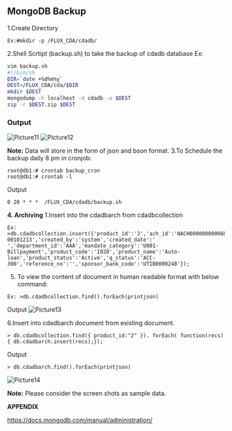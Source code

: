 ## MongoDB Backup 
1.Create Directory
```console
Ex:#mkdir -p /FLUX_CDA/cdadb/
```
2.Shell Scrtipt (backup.sh) to take the backup of cdadb database
Ex:
```sh
vim backup.sh 
#!/bin/sh
DIR=`date +%d%m%y` 
DEST=/FLUX_CDA/cda/$DIR 
mkdir $DEST
mongodump -h localhost -d cdadb -o $DEST 
zip -r $DEST.zip $DEST
```
### Output
![Picture11](https://storage.googleapis.com/slt12/Picture11.png)
![Picture12](https://storage.googleapis.com/slt12/Picture12.png)

**Note:** Data will store in the form of json and bson format.
3.To Schedule the backup daily 8 pm in cronjob: 
```console
root@db1:# crontab backup_cron
root@db1:# crontab -l
```
Output
```console
0 20 * * *	/FLUX_CDA/cdadb/backup.sh
```
**4. Archiving**
1.Insert into the cdadbarch from cdadbcollection
```console
Ex: >db.cdadbcollection.insert({'product_id':'2','ach_id':'NACH00000000006006','corporate_acc_no':'1 00101213','created_by':'system','created_date':' ','department_id':'AAA','mandate_category':'U001-Billpayment','product_code':'1020','product_name':'Auto-loan','product_status':'Active','q_status':'ACC-300','reference_no':'','sponsor_bank_code':'UTIB0000248'});
```
5. To view the content of document in human readable format with below command:
```console
Ex: >db.cdadbcollection.find().forEach(printjson)
```
Output
![Picture13](https://storage.googleapis.com/slt12/Picture13.png)

6.Insert into cdadbarch document from existing document.
```console
> db.cdadbcollection.find({ product_id:"2" }). forEach( function(recs) 
{ db.cdadbarch.insert(recs);});
```

Output
```console
> db.cdadbarch.find().forEach(printjson)
```
![Picture14](https://storage.googleapis.com/slt12/Picture14.png)

**Note:** Please consider the screen shots as sample data.


**APPENDIX**

https://docs.mongodb.com/manual/administration/
